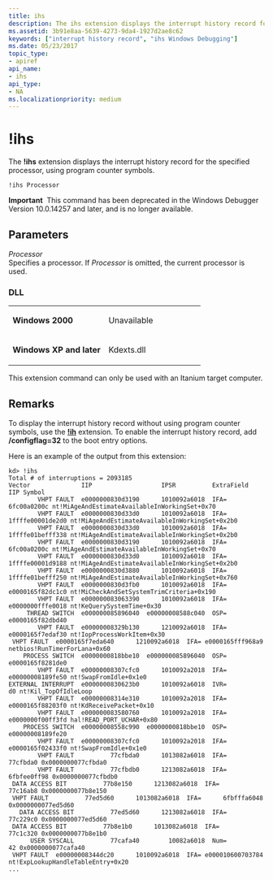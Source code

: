 ```yaml
---
title: ihs
description: The ihs extension displays the interrupt history record for the specified processor, using program counter symbols.
ms.assetid: 3b91e8aa-5639-4273-9da4-1927d2ae8c62
keywords: ["interrupt history record", "ihs Windows Debugging"]
ms.date: 05/23/2017
topic_type:
- apiref
api_name:
- ihs
api_type:
- NA
ms.localizationpriority: medium
---
```


# !ihs


The **!ihs** extension displays the interrupt history record for the specified processor, using program counter symbols.

```dbgcmd
!ihs Processor 
```

**Important**  This command has been deprecated in the Windows Debugger Version 10.0.14257 and later, and is no longer available.

 

## <span id="Parameters"></span><span id="parameters"></span><span id="PARAMETERS"></span>Parameters


<span id="_______Processor______"></span><span id="_______processor______"></span><span id="_______PROCESSOR______"></span> *Processor*   
Specifies a processor. If *Processor* is omitted, the current processor is used.

### <span id="DLL"></span><span id="dll"></span>DLL

<table>
<colgroup>
<col width="50%" />
<col width="50%" />
</colgroup>
<tbody>
<tr class="odd">
<td align="left"><p><strong>Windows 2000</strong></p></td>
<td align="left"><p>Unavailable</p></td>
</tr>
<tr class="even">
<td align="left"><p><strong>Windows XP and later</strong></p></td>
<td align="left"><p>Kdexts.dll</p></td>
</tr>
</tbody>
</table>

 

This extension command can only be used with an Itanium target computer.

Remarks
-------

To display the interrupt history record without using program counter symbols, use the [**!ih**](-ih.md) extension. To enable the interrupt history record, add **/configflag=32** to the boot entry options.

Here is an example of the output from this extension:

```dbgcmd
kd> !ihs
Total # of interruptions = 2093185
Vector              IIP                   IPSR          ExtraField            IIP Symbol
        VHPT FAULT  e0000000830d3190      1010092a6018  IFA=      6fc00a0200c nt!MiAgeAndEstimateAvailableInWorkingSet+0x70
        VHPT FAULT  e0000000830d33d0      1010092a6018  IFA= 1ffffe00001de2d0 nt!MiAgeAndEstimateAvailableInWorkingSet+0x2b0
        VHPT FAULT  e0000000830d33d0      1010092a6018  IFA= 1ffffe01befff338 nt!MiAgeAndEstimateAvailableInWorkingSet+0x2b0
        VHPT FAULT  e0000000830d3190      1010092a6018  IFA=      6fc00a0200c nt!MiAgeAndEstimateAvailableInWorkingSet+0x70
        VHPT FAULT  e0000000830d33d0      1010092a6018  IFA= 1ffffe00001d9188 nt!MiAgeAndEstimateAvailableInWorkingSet+0x2b0
        VHPT FAULT  e0000000830d3880      1010092a6018  IFA= 1ffffe01befff250 nt!MiAgeAndEstimateAvailableInWorkingSet+0x760
        VHPT FAULT  e0000000830d3fb0      1010092a6018  IFA= e0000165f82dc1c0 nt!MiCheckAndSetSystemTrimCriteria+0x190
        VHPT FAULT  e000000083063390      1010092a6018  IFA= e0000000fffe0018 nt!KeQuerySystemTime+0x30
     THREAD SWITCH  e000000085896040  e00000008588c040  OSP= e0000165f82dbd40 
        VHPT FAULT  e00000008329b130      1210092a6018  IFA= e0000165f7edaf30 nt!IopProcessWorkItem+0x30
 VHPT FAULT  e0000165f7eda640      1210092a6018  IFA= e0000165fff968a9 netbios!RunTimerForLana+0x60
    PROCESS SWITCH  e0000000818bbe10  e000000085896040  OSP= e0000165f8281de0 
        VHPT FAULT  e00000008307cfc0      1010092a2018  IFA= e00000008189fe50 nt!SwapFromIdle+0x1e0
EXTERNAL INTERRUPT  e0000000830623b0      1010092a6018  IVR=               d0 nt!Kil_TopOfIdleLoop
        VHPT FAULT  e00000008314e310      1010092a2018  IFA= e0000165f88203f0 nt!KdReceivePacket+0x10
        VHPT FAULT  e000000083580760      1010092a2018  IFA= e0000000f00ff3fd hal!READ_PORT_UCHAR+0x80
    PROCESS SWITCH  e00000008558c990  e0000000818bbe10  OSP= e00000008189fe20 
        VHPT FAULT  e00000008307cfc0      1010092a2018  IFA= e0000165f02433f0 nt!SwapFromIdle+0x1e0
        VHPT FAULT          77cfbda0      1013082a6018  IFA=         77cfbda0 0x0000000077cfbda0
        VHPT FAULT          77cfbdb0      1213082a6018  IFA=      6fbfee0ff98 0x0000000077cfbdb0
 DATA ACCESS BIT          77b8e150      1213082a6018  IFA=         77c16ab8 0x0000000077b8e150
 VHPT FAULT          77ed5d60      1013082a6018  IFA=      6fbfffa6048 0x0000000077ed5d60
   DATA ACCESS BIT          77ed5d60      1213082a6018  IFA=         77c229c0 0x0000000077ed5d60
 DATA ACCESS BIT          77b8e1b0      1013082a6018  IFA=         77c1c320 0x0000000077b8e1b0
      USER SYSCALL          77cafa40        10082a6018  Num=               42 0x0000000077cafa40
 VHPT FAULT  e00000008344dc20      1010092a6018  IFA= e000010600703784 nt!ExpLookupHandleTableEntry+0x20
...
```

 

 





